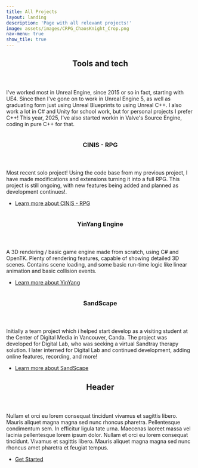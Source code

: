 ```yaml
---
title: All Projects
layout: landing
description: 'Page with all relevant projects!'
image: assets/images/CRPG_ChaosKnight_Crop.png
nav-menu: true
show_tile: true
---
```


<!-- Main -->
<div id="main">

<!-- One -->
<section id="one">
	<div class="inner">
		<header class="major">
			<h2>Tools and tech</h2>
		</header>
		<p>I've worked most in Unreal Engine, since 2015 or so in fact, starting with UE4. Since then I've gone on to work in Unreal Engine 5, as well as graduating form just using Unreal Blueprints to using Unreal C++. I also work a lot in C# and Unity for school work, but for personal projects I prefer C++! This year, 2025, I've also started workin in Valve's Source Engine, coding in pure C++ for that.</p>
	</div>
</section>

<!-- Two -->
<section id="two" class="spotlights">
	<section>
		<a href="generic.html" class="image">
			<img src="{% link assets/images/CRPG_Exploration.png %}" alt="" data-position="center center" />
		</a>
		<div class="content">
			<div class="inner">
				<header class="major">
					<h3>CINIS - RPG</h3>
				</header>
				<p>Most recent solo project! Using the code base from my previous project, I have made modifications and extensions turning it into a full RPG. This project is still ongoing, with new features being added and planned as development continues!.</p>
				<ul class="actions">
					<li><a href="cinisRPG.html" class="button">Learn more about CINIS - RPG</a></li>
				</ul>
			</div>
		</div>
	</section>
	<section>
		<a href="generic.html" class="image">
			<img src="{% link assets/images/YinYang_Thumb.png %}" alt="" data-position="center center" />
		</a>
		<div class="content">
			<div class="inner">
				<header class="major">
					<h3>YinYang Engine</h3>
				</header>
				<p>A 3D rendering / basic game engine made from scratch, using C# and OpenTK. Plenty of rendering features, capable of showing detailed 3D scenes. Contains scene loading, and some basic run-time logic like linear animation and basic collision events.</p>
				<ul class="actions">
					<li><a href="yinyang.html" class="button">Learn more about YinYang</a></li>
				</ul>
			</div>
		</div>
	</section>
	<section>
		<a href="generic.html" class="image">
			<img src="{% link assets/images/Sandscape_Aliens.png %}" alt="" data-position="center center" />
		</a>
		<div class="content">
			<div class="inner">
				<header class="major">
					<h3>SandScape</h3>
				</header>
				<p>Initially a team project which i helped start develop as a visiting student at the Center of Digital Media in Vancouver, Canda. The project was developed for Digital Lab, who was seeking a virtual Sandtray therapy solution. I later interned for Digital Lab and continued development, adding online features, recording, and more!</p>
				<ul class="actions">
					<li><a href="generic.html" class="button">Learn more about SandScape</a></li>
				</ul>
			</div>
		</div>
	</section>
</section>

<!-- Three -->
<section id="three">
	<div class="inner">
		<header class="major">
			<h2>Header</h2>
		</header>
		<p>Nullam et orci eu lorem consequat tincidunt vivamus et sagittis libero. Mauris aliquet magna magna sed nunc rhoncus pharetra. Pellentesque condimentum sem. In efficitur ligula tate urna. Maecenas laoreet massa vel lacinia pellentesque lorem ipsum dolor. Nullam et orci eu lorem consequat tincidunt. Vivamus et sagittis libero. Mauris aliquet magna magna sed nunc rhoncus amet pharetra et feugiat tempus.</p>
		<ul class="actions">
			<li><a href="generic.html" class="button next">Get Started</a></li>
		</ul>
	</div>
</section>

</div>
